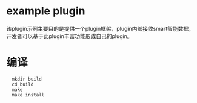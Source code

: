 # example plugin
该plugin示例主要目的是提供一个plugin框架，plugin内部接收smart智能数据，开发者可以基于此plugin丰富功能形成自己的plugin。

# 编译
```shell
  mkdir build
  cd build
  make
  make install
```